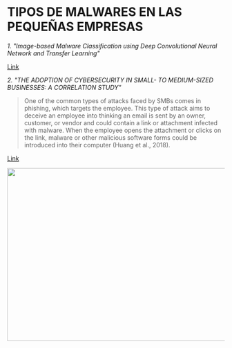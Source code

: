 # TIPOS DE MALWARES EN LAS PEQUEÑAS EMPRESAS

*1. "Image-based Malware Classification using Deep Convolutional
Neural Network and Transfer Learning"*

[Link](https://dl.acm.org/doi/pdf/10.1145/3503047.3503081)

*2. "THE ADOPTION OF CYBERSECURITY IN SMALL- TO MEDIUM-SIZED
BUSINESSES: A CORRELATION STUDY"*

>One of the common types of attacks faced by SMBs comes in phishing, which targets the
employee. This type of attack aims to deceive an employee into thinking an email is sent by an
owner, customer, or vendor and could contain a link or attachment infected with malware. When
the employee opens the attachment or clicks on the link, malware or other malicious software
forms could be introduced into their computer (Huang et al., 2018).


[Link](https://media.proquest.com/media/hms/PFT/2/kgtgJ?_s=VTralaBxRMxJkwvIfCF5R6Rs%2BsQ%3D)


<img src="https://github.com/Sebz16/Investigacion/assets/93724041/535c60e9-31ec-493f-a5c5-21a4a8ca2025" width="600" height="400" />
